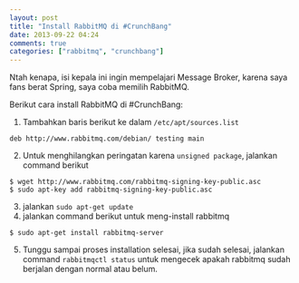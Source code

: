 ```yaml
---
layout: post
title: "Install RabbitMQ di #CrunchBang"
date: 2013-09-22 04:24
comments: true
categories: ["rabbitmq", "crunchbang"]
---
```


Ntah kenapa, isi kepala ini ingin mempelajari Message Broker, karena saya fans berat Spring, saya coba memilih RabbitMQ.

Berikut cara install RabbitMQ di #CrunchBang:

1) Tambahkan baris berikut ke dalam `/etc/apt/sources.list`

```
deb http://www.rabbitmq.com/debian/ testing main
```

2) Untuk menghilangkan peringatan karena `unsigned package`, jalankan command berikut

```
$ wget http://www.rabbitmq.com/rabbitmq-signing-key-public.asc
$ sudo apt-key add rabbitmq-signing-key-public.asc
```

3) jalankan `sudo apt-get update`
4) jalankan command berikut untuk meng-install rabbitmq

```
$ sudo apt-get install rabbitmq-server
```

5) Tunggu sampai proses installation selesai, jika sudah selesai, jalankan command `rabbitmqctl status` untuk mengecek apakah rabbitmq sudah berjalan dengan normal atau belum.